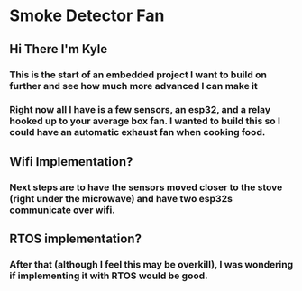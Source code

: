 # Smoke Detector Fan

## Hi There I'm Kyle

### This is the start of an embedded project I want to build on further and see how much more advanced I can make it
### Right now all I have is a few sensors, an esp32, and a relay hooked up to your average box fan. I wanted to build this so I could have an automatic exhaust fan when cooking food.

## Wifi Implementation?
### Next steps are to have the sensors moved closer to the stove (right under the microwave) and have two esp32s communicate over wifi.

## RTOS implementation?
### After that (although I feel this may be overkill), I was wondering if implementing it with RTOS would be good.
